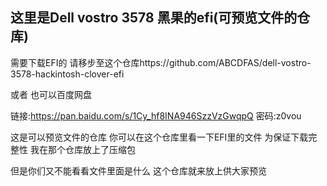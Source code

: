 ## 这里是Dell vostro 3578 黑果的efi(可预览文件的仓库)

需要下载EFI的 请移步至这个仓库https://github.com/ABCDFAS/dell-vostro-3578-hackintosh-clover-efi

或者 也可以百度网盘

链接:https://pan.baidu.com/s/1Cy_hf8INA946SzzVzGwqpQ  密码:z0vou

这是可以预览文件的仓库 你可以在这个仓库里看一下EFI里的文件 为保证下载完整性 我在那个仓库放上了压缩包 

但是你们又不能看看文件里面是什么 这个仓库就来放上供大家预览

